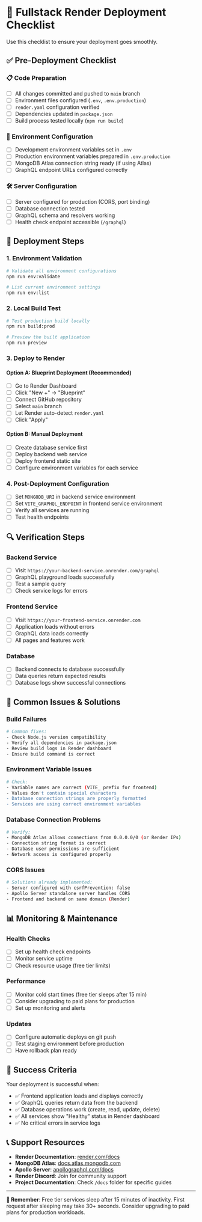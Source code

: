 # 🚀 Fullstack Render Deployment Checklist

Use this checklist to ensure your deployment goes smoothly.

## ✅ Pre-Deployment Checklist

### 📋 Code Preparation
- [ ] All changes committed and pushed to `main` branch
- [ ] Environment files configured (`.env`, `.env.production`)
- [ ] `render.yaml` configuration verified
- [ ] Dependencies updated in `package.json`
- [ ] Build process tested locally (`npm run build`)

### 🔧 Environment Configuration
- [ ] Development environment variables set in `.env`
- [ ] Production environment variables prepared in `.env.production`
- [ ] MongoDB Atlas connection string ready (if using Atlas)
- [ ] GraphQL endpoint URLs configured correctly

### 🛠️ Server Configuration
- [ ] Server configured for production (CORS, port binding)
- [ ] Database connection tested
- [ ] GraphQL schema and resolvers working
- [ ] Health check endpoint accessible (`/graphql`)

## 🎯 Deployment Steps

### 1. Environment Validation
```bash
# Validate all environment configurations
npm run env:validate

# List current environment settings
npm run env:list
```

### 2. Local Build Test
```bash
# Test production build locally
npm run build:prod

# Preview the built application
npm run preview
```

### 3. Deploy to Render

#### Option A: Blueprint Deployment (Recommended)
- [ ] Go to Render Dashboard
- [ ] Click "New +" → "Blueprint"
- [ ] Connect GitHub repository
- [ ] Select `main` branch
- [ ] Let Render auto-detect `render.yaml`
- [ ] Click "Apply"

#### Option B: Manual Deployment
- [ ] Create database service first
- [ ] Deploy backend web service
- [ ] Deploy frontend static site
- [ ] Configure environment variables for each service

### 4. Post-Deployment Configuration
- [ ] Set `MONGODB_URI` in backend service environment
- [ ] Set `VITE_GRAPHQL_ENDPOINT` in frontend service environment
- [ ] Verify all services are running
- [ ] Test health endpoints

## 🔍 Verification Steps

### Backend Service
- [ ] Visit `https://your-backend-service.onrender.com/graphql`
- [ ] GraphQL playground loads successfully
- [ ] Test a sample query
- [ ] Check service logs for errors

### Frontend Service
- [ ] Visit `https://your-frontend-service.onrender.com`
- [ ] Application loads without errors
- [ ] GraphQL data loads correctly
- [ ] All pages and features work

### Database
- [ ] Backend connects to database successfully
- [ ] Data queries return expected results
- [ ] Database logs show successful connections

## 🚨 Common Issues & Solutions

### Build Failures
```bash
# Common fixes:
- Check Node.js version compatibility
- Verify all dependencies in package.json
- Review build logs in Render dashboard
- Ensure build command is correct
```

### Environment Variable Issues
```bash
# Check:
- Variable names are correct (VITE_ prefix for frontend)
- Values don't contain special characters
- Database connection strings are properly formatted
- Services are using correct environment variables
```

### Database Connection Problems
```bash
# Verify:
- MongoDB Atlas allows connections from 0.0.0.0/0 (or Render IPs)
- Connection string format is correct
- Database user permissions are sufficient
- Network access is configured properly
```

### CORS Issues
```bash
# Solutions already implemented:
- Server configured with csrfPrevention: false
- Apollo Server standalone server handles CORS
- Frontend and backend on same domain (Render)
```

## 📊 Monitoring & Maintenance

### Health Checks
- [ ] Set up health check endpoints
- [ ] Monitor service uptime
- [ ] Check resource usage (free tier limits)

### Performance
- [ ] Monitor cold start times (free tier sleeps after 15 min)
- [ ] Consider upgrading to paid plans for production
- [ ] Set up monitoring and alerts

### Updates
- [ ] Configure automatic deploys on git push
- [ ] Test staging environment before production
- [ ] Have rollback plan ready

## 🎉 Success Criteria

Your deployment is successful when:
- ✅ Frontend application loads and displays correctly
- ✅ GraphQL queries return data from the backend
- ✅ Database operations work (create, read, update, delete)
- ✅ All services show "Healthy" status in Render dashboard
- ✅ No critical errors in service logs

## 📞 Support Resources

- **Render Documentation**: [render.com/docs](https://render.com/docs)
- **MongoDB Atlas**: [docs.atlas.mongodb.com](https://docs.atlas.mongodb.com)
- **Apollo Server**: [apollographql.com/docs](https://www.apollographql.com/docs)
- **Render Discord**: Join for community support
- **Project Documentation**: Check `/docs` folder for specific guides

---

**🔄 Remember**: Free tier services sleep after 15 minutes of inactivity. First request after sleeping may take 30+ seconds. Consider upgrading to paid plans for production workloads.
